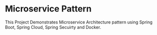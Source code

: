 # Microservice Pattern

This Project Demonstrates Microservice Architecture pattern using Spring Boot, Spring Cloud, Spring Secuirty and Docker.
